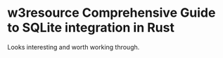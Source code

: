 # w3resource Comprehensive Guide to SQLite integration in Rust

Looks interesting and worth working through.

```text